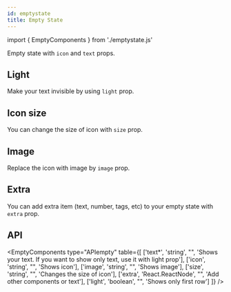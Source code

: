```yaml
---
id: emptystate
title: Empty State
---
```


import { EmptyComponents } from './emptystate.js'

<p>Empty state with <code>icon</code> and <code>text</code> props.</p>
<EmptyComponents type="simple" item="info-circle" />

## Light

<p>Make your text invisible by using <code>light</code> prop. </p>
<EmptyComponents type="light" item="info-circle" />

## Icon size

<p>You can change the size of icon with <code>size</code> prop. </p>
<EmptyComponents type="size" item="info-circle" size="30" />

## Image

<p>Replace the icon with image by <code>image</code> prop.</p>
<EmptyComponents type="image" item="https://erxes.io/static/images/logo/logo_dark.svg" />

## Extra

<p>You can add extra item (text, number, tags, etc) to your empty state with <code>extra</code> prop.</p>
<EmptyComponents type="extra" item="info-circle" />

## API

<EmptyComponents type="APIempty" table={[
    ['text*', 'string', "", 'Shows your text. If you want to show only text, use it with light prop'],
    ['icon', 'string', "", 'Shows icon'],
    ['image', 'string', "", 'Shows image'],
    ['size', 'string', "", 'Changes the size of icon'],
    ['extra', 'React.ReactNode', "", 'Add other components or text'],
    ['light', 'boolean', "", 'Shows only first row']
]} />